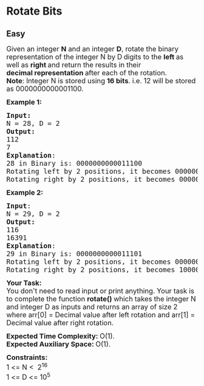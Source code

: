 # Rotate Bits
## Easy
<div class="problems_problem_content__Xm_eO" speechify-initial-font-family="Roboto, sans-serif" speechify-initial-font-size="16px"><p speechify-initial-font-family="urw-din" speechify-initial-font-size="17px"><span style="font-size: 18px;" speechify-initial-font-family="urw-din" speechify-initial-font-size="17px">Given an integer <strong speechify-initial-font-family="urw-din" speechify-initial-font-size="17px">N</strong> and an integer <strong speechify-initial-font-family="urw-din" speechify-initial-font-size="17px">D</strong>, rotate the binary representation of the integer N by D<strong speechify-initial-font-family="urw-din" speechify-initial-font-size="17px"> </strong>digits to the <strong speechify-initial-font-family="urw-din" speechify-initial-font-size="17px">left </strong>as well as <strong speechify-initial-font-family="urw-din" speechify-initial-font-size="17px">right </strong>and return the results in their <strong speechify-initial-font-family="urw-din" speechify-initial-font-size="17px">decimal&nbsp;representation </strong>after each of the rotation.<br speechify-initial-font-family="urw-din" speechify-initial-font-size="17px"><strong speechify-initial-font-family="urw-din" speechify-initial-font-size="17px">Note</strong>: Integer N is stored using <strong speechify-initial-font-family="urw-din" speechify-initial-font-size="17px">16 bits</strong>. i.e. 12 will be stored as 0000</span><span style="font-size: 18px;" speechify-initial-font-family="urw-din" speechify-initial-font-size="17px">0000</span><span style="font-size: 18px;" speechify-initial-font-family="urw-din" speechify-initial-font-size="17px">0000</span><span style="font-size: 18px;" speechify-initial-font-family="urw-din" speechify-initial-font-size="17px">1100.</span></p>
<p speechify-initial-font-family="urw-din" speechify-initial-font-size="17px"><span style="font-size: 18px;" speechify-initial-font-family="urw-din" speechify-initial-font-size="17px"><strong speechify-initial-font-family="urw-din" speechify-initial-font-size="17px">Example 1:</strong></span></p>
<pre speechify-initial-font-family="urw-din" speechify-initial-font-size="17px"><span style="font-size: 18px;" speechify-initial-font-family="urw-din" speechify-initial-font-size="17px"><strong speechify-initial-font-family="urw-din" speechify-initial-font-size="17px">Input:</strong>
N = 28, D = 2
<strong speechify-initial-font-family="urw-din" speechify-initial-font-size="17px">Output:
</strong>112
7
<strong speechify-initial-font-family="urw-din" speechify-initial-font-size="17px">Explanation</strong>: <br speechify-initial-font-family="urw-din" speechify-initial-font-size="17px">28 in Binary is: 0000000000011100
Rotating left by 2 positions, it becomes 0000000001110000 = 112 (in decimal).<br speechify-initial-font-family="urw-din" speechify-initial-font-size="17px">Rotating right by 2 positions, it becomes 0000000000000111 = 7 (in decimal).</span>
</pre>
<p speechify-initial-font-family="urw-din" speechify-initial-font-size="17px"><span style="font-size: 18px;" speechify-initial-font-family="urw-din" speechify-initial-font-size="17px"><strong speechify-initial-font-family="urw-din" speechify-initial-font-size="17px">Example 2:</strong></span></p>
<pre speechify-initial-font-family="urw-din" speechify-initial-font-size="17px"><span style="font-size: 18px;" speechify-initial-font-family="urw-din" speechify-initial-font-size="17px"><strong speechify-initial-font-family="urw-din" speechify-initial-font-size="17px">Input</strong>: 
N = 29, D = 2
<strong speechify-initial-font-family="urw-din" speechify-initial-font-size="17px">Output:</strong> 
116
16391
<strong speechify-initial-font-family="urw-din" speechify-initial-font-size="17px">Explanation</strong>: <br speechify-initial-font-family="urw-din" speechify-initial-font-size="17px">29 in Binary is: 0000000000011101
Rotating left by 2 positions, it becomes 0000000001110100 = 116 (in decimal).
Rotating right by 2 positions, it becomes 100000000000111 = 16391 (in decimal).
</span></pre>
<p speechify-initial-font-family="urw-din" speechify-initial-font-size="17px"><span style="font-size: 18px;" speechify-initial-font-family="urw-din" speechify-initial-font-size="17px"><strong speechify-initial-font-family="urw-din" speechify-initial-font-size="17px">Your Task:</strong><br speechify-initial-font-family="urw-din" speechify-initial-font-size="17px">You don't need to read input or print anything. Your task is to complete the function&nbsp;<strong speechify-initial-font-family="urw-din" speechify-initial-font-size="17px">rotate()&nbsp;</strong>which takes the integer N and integer D as inputs and returns an array of size 2 where arr[0] = Decimal value after left rotation and arr[1] = Decimal value after right rotation.</span></p>
<p speechify-initial-font-family="urw-din" speechify-initial-font-size="17px"><span style="font-size: 18px;" speechify-initial-font-family="urw-din" speechify-initial-font-size="17px"><strong speechify-initial-font-family="urw-din" speechify-initial-font-size="17px">Expected Time Complexity: </strong>O(1).<br speechify-initial-font-family="urw-din" speechify-initial-font-size="17px"><strong speechify-initial-font-family="urw-din" speechify-initial-font-size="17px">Expected Auxiliary Space:&nbsp;</strong>O(1).</span></p>
<p speechify-initial-font-family="urw-din" speechify-initial-font-size="17px"><span style="font-size: 18px;" speechify-initial-font-family="urw-din" speechify-initial-font-size="17px"><strong speechify-initial-font-family="urw-din" speechify-initial-font-size="17px">Constraints:</strong><br speechify-initial-font-family="urw-din" speechify-initial-font-size="17px">1 &lt;= N &lt;&nbsp; 2<sup speechify-initial-font-family="urw-din" speechify-initial-font-size="17px">16</sup><br speechify-initial-font-family="urw-din" speechify-initial-font-size="17px">1 &lt;= D &lt;= 10<sup speechify-initial-font-family="urw-din" speechify-initial-font-size="17px">5</sup></span></p></div>
